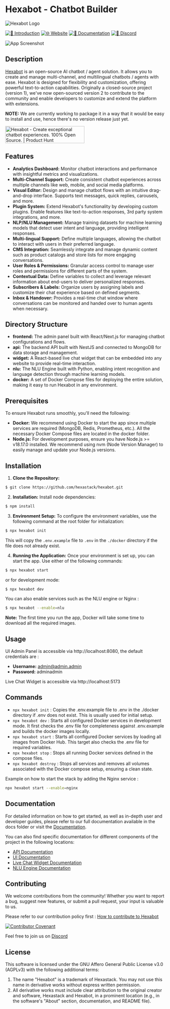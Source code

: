 # Hexabot - Chatbot Builder

![Hexabot Logo](https://i.imgur.com/gz1FnM7.png)

[![🎥 Introduction](https://img.shields.io/badge/🎥_Introduction-teal?style=rounded-square)](https://www.youtube.com/watch?v=VrQHbubOiG8)
[![🌐 Website](https://img.shields.io/badge/🌐_Website-teal?style=rounded-square)](https://hexabot.ai)
[![📄 Documentation](https://img.shields.io/badge/📄_Documentation-teal?style=rounded-square)](https://docs.hexabot.ai)
[![💬 Discord](https://img.shields.io/badge/💬_Discord-teal?style=rounded-square)](https://discord.gg/rNb9t2MFkG)

![App Screenshot](https://i.imgur.com/S4Baks4.gif)

## Description

[Hexabot](https://hexabot.ai/) is an open-source AI chatbot / agent solution. It  allows you to create and manage multi-channel, and multilingual chatbots / agents with ease. Hexabot is designed for flexibility and customization, offering powerful text-to-action capabilities. Originally a closed-source project (version 1), we've now open-sourced version 2 to contribute to the community and enable developers to customize and extend the platform with extensions.

**NOTE:** We are currently working to package it in a way that it would be easy to install and use, hence there's no version release just yet.

<a href="https://www.producthunt.com/posts/hexabot?embed=true&utm_source=badge-featured&utm_medium=badge&utm_souce=badge-hexabot" target="_blank"><img src="https://api.producthunt.com/widgets/embed-image/v1/featured.svg?post_id=477532&theme=light" alt="Hexabot - Create&#0032;exceptional&#0032;chatbot&#0032;experiences&#0046;&#0032;100&#0037;&#0032;Open&#0032;Source&#0046; | Product Hunt" style="width: 250px; height: 54px;" width="250" height="54" /></a>
## Features

- **Analytics Dashboard:** Monitor chatbot interactions and performance with insightful metrics and visualizations.
- **Multi-Channel Support:** Create consistent chatbot experiences across multiple channels like web, mobile, and social media platforms.
- **Visual Editor:** Design and manage chatbot flows with an intuitive drag-and-drop interface. Supports text messages, quick replies, carousels, and more.
- **Plugin System:** Extend Hexabot's functionality by developing custom plugins. Enable features like text-to-action responses, 3rd party system integrations, and more.
- **NLP/NLU Management:** Manage training datasets for machine learning models that detect user intent and language, providing intelligent responses.
- **Multi-lingual Support:** Define multiple languages, allowing the chatbot to interact with users in their preferred language.
- **CMS Integration:** Seamlessly integrate and manage dynamic content such as product catalogs and store lists for more engaging conversations.
- **User Roles & Permissions:** Granular access control to manage user roles and permissions for different parts of the system.
- **Contextual Data:** Define variables to collect and leverage relevant information about end-users to deliver personalized responses.
- **Subscribers & Labels:** Organize users by assigning labels and customize their chat experience based on defined segments.
- **Inbox & Handover:** Provides a real-time chat window where conversations can be monitored and handed over to human agents when necessary.

## Directory Structure

- **frontend:** The admin panel built with React/Next.js for managing chatbot configurations and flows.
- **api:** The backend API built with NestJS and connected to MongoDB for data storage and management.
- **widget:** A React-based live chat widget that can be embedded into any website to provide real-time interaction.
- **nlu:** The NLU Engine built with Python, enabling intent recognition and language detection through machine learning models.
- **docker:** A set of Docker Compose files for deploying the entire solution, making it easy to run Hexabot in any environment.

## Prerequisites

To ensure Hexabot runs smoothly, you'll need the following:

- **Docker:** We recommend using Docker to start the app since multiple services are required (MongoDB, Redis, Prometheus, etc.). All the necessary Docker Compose files are located in the docker folder.
- **Node.js:** For development purposes, ensure you have Node.js >= v18.17.0 installed. We recommend using nvm (Node Version Manager) to easily manage and update your Node.js versions.

## Installation

1. **Clone the Repository:**

```bash
$ git clone https://github.com/hexastack/hexabot.git
```

2. **Installation:**
Install node dependencies:
```bash
$ npm install
```

3. **Environment Setup:** To configure the environment variables, use the following command at the root folder for initialization:

```bash
$ npx hexabot init
```

This will copy the `.env.example` file to `.env` in the `./docker` directory if the file does not already exist.

4. **Running the Application:** Once your environment is set up, you can start the app. Use either of the following commands:

```bash
$ npx hexabot start
```

or for development mode:

```bash
$ npx hexabot dev
```

You can also enable services such as the NLU engine or Nginx :

```bash
$ npx hexabot --enable=nlu
```

**Note:** The first time you run the app, Docker will take some time to download all the required images.

## Usage

UI Admin Panel is accessible via http://localhost:8080, the default credentials are :

- **Username:** admin@admin.admin
- **Password:** adminadmin

Live Chat Widget is accessible via http://localhost:5173

## Commands

- `npx hexabot init` : Copies the .env.example file to .env in the ./docker directory if .env does not exist. This is usually used for initial setup.
- `npx hexabot dev` : Starts all configured Docker services in development mode. It first checks the .env file for completeness against .env.example and builds the docker images locally.
- `npx hexabot start` : Starts all configured Docker services by loading all images from Docker Hub. This target also checks the .env file for required variables.
- `npx hexabot stop` : Stops all running Docker services defined in the compose files.
- `npx hexabot destroy` : Stops all services and removes all volumes associated with the Docker compose setup, ensuring a clean state.

Example on how to start the stack by adding the Nginx service :

```sh
npx hexabot start --enable=nginx
```

## Documentation

For detailed information on how to get started, as well as in-depth user and developer guides, please refer to our full documentation available in the docs folder or visit the [Documentation](https://docs.hexabot.ai).

You can also find specific documentation for different components of the project in the following locations:

- [API Documentation](api/README.md)
- [UI Documentation](frontend/README.md)
- [Live Chat Widget Documentation](widget/README.md)
- [NLU Engine Documentation](nlu/README.md)

## Contributing

We welcome contributions from the community! Whether you want to report a bug, suggest new features, or submit a pull request, your input is valuable to us.

Please refer to our contribution policy first : [How to contribute to Hexabot](./CONTRIBUTING.md)


[![Contributor Covenant](https://img.shields.io/badge/Contributor%20Covenant-2.1-4baaaa.svg)](./CODE_OF_CONDUCT.md)

Feel free to join us on [Discord](https://discord.gg/rNb9t2MFkG)

## License

This software is licensed under the GNU Affero General Public License v3.0 (AGPLv3) with the following additional terms:

1. The name "Hexabot" is a trademark of Hexastack. You may not use this name in derivative works without express written permission.
2. All derivative works must include clear attribution to the original creator and software, Hexastack and Hexabot, in a prominent location (e.g., in the software's "About" section, documentation, and README file).
